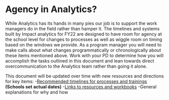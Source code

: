 # Agency in Analytics?
While Analytics has its hands in many pies our job is to support the work managers do in the field rather than hamper it. The timelines and systems built by Impact analytics for FY22 are designed to have room for agency at the school level for changes to processes as well as wiggle room on timing based on the windows we provide. As a program manager you will need to make calls about what changes programmatically or chronologically about these items mentioned above. Work with your PD to determine how you will accomplish the tasks outlined in this document and lean towards direct overcommunication to the Analytics team rather than going it alone.

This document will be updated over time with new resources and directions for key items:
-[Recommended timelines for processes and trainings](analyticsbyquarter.md) **(Schools set actual dates)** 
-[Links to resources and workbooks](attachments.md])
-General explanations for why and how